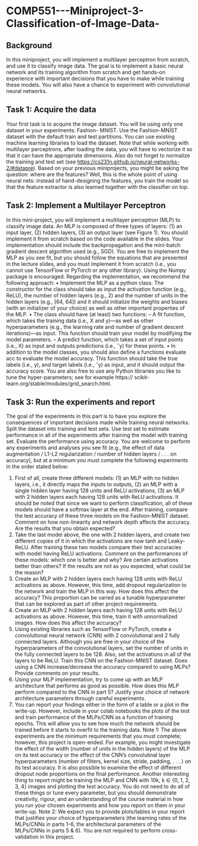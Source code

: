 # COMP551---Miniproject-3-Classification-of-Image-Data-
## Background
In this miniproject, you will implement a multilayer perceptron from scratch, and use it to classify image data.
The goal is to implement a basic neural network and its training algorithm from scratch and get hands-on experience
with important decisions that you have to make while training these models. You will also have a chance to experiment
with convolutional neural networks.

## Task 1: Acquire the data
Your first task is to acquire the image dataset. You will be using only one dataset in your experiments: Fashion-
MNIST. Use the Fashion-MNIST dataset with the default train and test partitions. You can use existing machine learning libraries to load the dataset. Note that while working with multilayer perceptrons, after loading the data, you
will have to vectorize it so that it can have the appropriate dimensions. Also do not forget to normalize the training
and test set (see https://cs231n.github.io/neural-networks-2/#datapre).
Based on your previous miniprojects, you might be asking the question: where are the features? Well, this is the whole
point of using neural nets: instead of hand-designing the features, you train the model so that the feature extractor is
also learned together with the classifier on top.

## Task 2: Implement a Multilayer Perceptron
In this mini-project, you will implement a multilayer perceptron (MLP) to classify image data. An MLP is composed
of three types of layers: (1) an input layer, (2) hidden layers, (3) an output layer (see Figure 1). You should implement
it from scratch based on the code available in the slides. Your implementation should include the backpropagation and
the mini-batch gradient descent algorithm used (e.g., SGD).
You are free to implement the MLP as you see fit, but you should follow the equations that are presented in the
lecture slides, and you must implement it from scratch (i.e., you cannot use TensorFlow or PyTorch or any other
library). Using the Numpy package is encouraged. Regarding the implementation, we recommend the following
approach:
• Implement the MLP as a python class. The constructor for the class should take as input the activation function
(e.g., ReLU), the number of hidden layers (e.g., 2) and the number of units in the hidden layers (e.g., [64, 64])
and it should initialize the weights and biases (with an initializer of your choice) as well as other important
properties of the MLP.
• The class should have (at least) two functions:
– A fit function, which takes the training data (i.e., X and y)—as well as other hyperparameters (e.g., the
learning rate and number of gradient descent iterations)—as input. This function should train your model
by modifying the model parameters.
– A predict function, which takes a set of input points (i.e., X) as input and outputs predictions (i.e., ˆy)
for these points.
• In addition to the model classes, you should also define a functions evaluate acc to evaluate the model
accuracy. This function should take the true labels (i.e., y), and target labels (i.e., ˆy) as input, and it should
output the accuracy score.
You are also free to use any Python libraries you like to tune the hyper-parameters; see for example https://
scikit-learn.org/stable/modules/grid_search.html.

## Task 3: Run the experiments and report
The goal of the experiments in this part is to have you explore the consequences of important decisions made while
training neural networks. Split the dataset into training and test sets. Use test set to estimate performance in all of the
experiments after training the model with training set. Evaluate the performance using accuracy. You are welcome to
perform any experiments and analyses you see fit (e.g., the effect of data augmentation / L1-L2 regularization / number
of hidden layers / . . . on accuracy), but at a minimum you must complete the following experiments in the order
stated below:
1. First of all, create three different models: (1) an MLP with no hidden layers, i.e., it directly maps the inputs
to outputs, (2) an MLP with a single hidden layer having 128 units and ReLU activations, (3) an MLP with 2
hidden layers each having 128 units with ReLU activations. It should be noted that since we want to perform
classification, all of these models should have a softmax layer at the end. After training, compare the test
accuracy of these three models on the Fashion-MNIST dataset. Comment on how non-linearity and network
depth affects the accuracy. Are the results that you obtain expected?
2. Take the last model above, the one with 2 hidden layers, and create two different copies of it in which the
activations are now tanh and Leaky-ReLU. After training these two models compare their test accuracies with
model having ReLU activations. Comment on the performances of these models: which one is better and why?
Are certain activations better than others? If the results are not as you expected, what could be the reason?
3. Create an MLP with 2 hidden layers each having 128 units with ReLU activations as above. However, this time,
add dropout regularization to the network and train the MLP in this way. How does this affect the accuracy? This
proportion can be varied as a tunable hyperparameter that can be explored as part of other project requirements.
4. Create an MLP with 2 hidden layers each having 128 units with ReLU activations as above. However, this time,
train it with unnormalized images. How does this affect the accuracy?
5. Using existing libraries such as TensorFlow or PyTorch, create a convolutional neural network (CNN) with
2 convolutional and 2 fully connected layers. Although you are free in your choice of the hyperparameters
of the convolutional layers, set the number of units in the fully connected layers to be 128. Also, set the
activations in all of the layers to be ReLU. Train this CNN on the Fashion-MNIST dataset. Does using a CNN
increase/decrease the accuracy compared to using MLPs? Provide comments on your results.
6. Using your MLP implementation, try to come up with an MLP architecture that performs as good as possible.
How does this MLP perform compared to the CNN in part 5? Justify your choice of network architecture
parameters through careful experiments.
7. You can report your findings either in the form of a table or a plot in the write-up. However, include in your
colab notebooks the plots of the test and train performance of the MLPs/CNN as a function of training epochs.
This will allow you to see how much the network should be trained before it starts to overfit to the training data.
Note 1: The above experiments are the minimum requirements that you must complete; however, this project
is open-ended.
For example, you might investigate the effect of the width (number of units in the hidden layers) of the MLP on its test
accuracy or the effect of the CNN’s convolutinal layer hyperparameters (number of filters, kernel size, stride, padding,
. . . ) on its test accuracy. It is also possible to examine the effect of different dropout node proportions on the final
performance. Another interesting thing to report might be training the MLP and CNN with 10k, k ∈ {0, 1, 2, 3, 4}
images and plotting the test accuracy. You do not need to do all of these things or tune every parameter, but you should
demonstrate creativity, rigour, and an understanding of the course material in how you run your chosen experiments
and how you report on them in your write-up.
Note 2: We expect you to provide plots/tables in your report that justifies your choice of hyperparameters (the
learning rates of the MLPs/CNNs in parts 1-6, the architectural parameters of the MLPs/CNNs in parts 5 & 6).
You are not required to perform cross-validation in this project.
